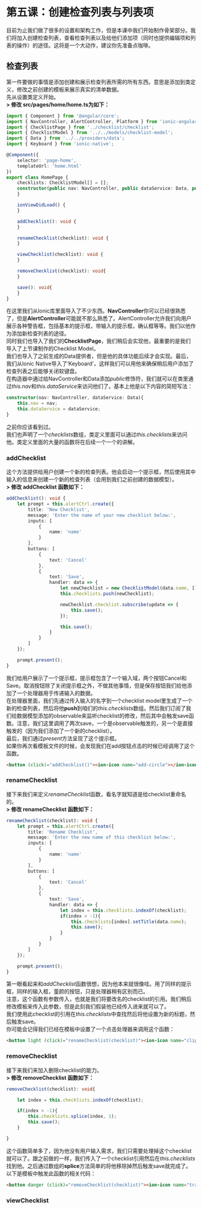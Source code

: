# 第五课：创建检查列表与列表项
  
目前为止我们做了很多的设置和架构工作，但是本课中我们开始制作骨架部分。我们将加入创建检查列表，查看检查列表以及给他们添加项（同时也提供编辑项和列表的操作）的途径。这将是一个大动作，建议你先准备点咖啡。  
  
## 检查列表
第一件要做的事情是添加创建和展示检查列表所需的所有东西。意思是添加到类定义，修改之前创建的模板来展示真实的清单数据。  
先从设置类定义开始。  
**> 修改 src/pages/home/home.ts为如下：**
```typescript
import { Component } from '@angular/core';
import { NavController, AlertController, Platform } from 'ionic-angular';
import { ChecklistPage } from '../checklist/checklist';
import { ChecklistModel } from '../../models/checklist-model';
import { Data } from '../../providers/data';
import { Keyboard } from 'ionic-native';

@Component({
    selector: 'page-home',
    templateUrl: 'home.html'
})
export class HomePage {
    checklists: ChecklistModel[] = [];
    constructor(public nav: NavController, public dataService: Data, public  alertCtrl: AlertController, public platform: Platform) {
    }

    ionViewDidLoad() {
    }

    addChecklist(): void {
    }

    renameChecklist(checklist): void {
    }

    viewChecklist(checklist): void {
    }

    removeChecklist(checklist): void{
    }

    save(): void{
    }
}
```
在这里我们从Ionic库里面导入了不少东西。**NavController**你可以已经很熟悉了，但是**AlertController**可能就不那么熟悉了。AlertController允许我们向用户展示各种警告框，包括基本的提示框，带输入的提示框，确认框等等。我们以他作为添加新检查列表的途径。  
同时我们也导入了我们的**ChecklistPage**，我们稍后会实现他，最重要的是我们导入了上节课制作的Checklist Model。  
我们也导入了之前生成的Data提供者，但是他的具体功能后续才会实现。最后，我们从Ionic Native导入了‘Keyboard’，这样我们可以用他来确保稍后用户添加了检查列表之后能够关闭软键盘。  
在构造器中通过给NavController和Data添加*public*修饰符，我们就可以在类里通过*this.nav*和*this.dataService*来访问他们了。基本上他是以下内容的简短写法：
```typescript
constructor(nav: NavController, dataService: Data){
    this.nav = nav;
    this.dataService = dataService;
}
```
之前你应该看到过。  
我们也声明了一个*checklists*数组，类定义里面可以通过*this.checklists*来访问他。类定义里面的大量的函数将在后续一个一个的讲解。  

### addChecklist
这个方法提供给用户创建一个新的检查列表。他会启动一个提示框，然后使用其中输入的信息来创建一个新的检查列表（会用到我们之前创建的数据模型）。  
**> 修改 addChecklist 函数如下：**
```typescript
addChecklist(): void {
    let prompt = this.alertCtrl.create({
        title: 'New Checklist',
        message: 'Enter the name of your new checklist below:',
        inputs: [
            {
                name: 'name'
            }
        ],
        buttons: [
            {
                text: 'Cancel'
            },
            {
                text: 'Save',
                handler: data => {
                    let newChecklist = new ChecklistModel(data.name, []);
                    this.checklists.push(newChecklist);

                    newChecklist.checklist.subscribe(update => {
                        this.save();
                    });

                    this.save();
                }
            }
        ]
    });

    prompt.present();
}
```
我们给用户展示了一个提示框，提示框包含了一个输入域，两个按钮Cancel和Save。取消按钮除了关闭提示框之外，不做其他事情，但是保存按钮我们给他添加了一个处理器用于传递输入的数据。  
在处理器里面，我们先通过传入输入的名字到一个checklist model里生成了一个新的检查列表，然后将他**push**到咱们的*this.checklists*数组。然后我们订阅了我们给数据模型添加的observable来监听checklist的修改，然后其中会触发save函数。注意，我们这里调用了两次save，一个是observable触发的，另一个是直接触发的（因为我们添加了一个新的checklist）。  
最后，我们通过*present*方法呈现了这个提示框。  
如果你再次看模板文件的时候，会发现我们在add按钮点击的时候已经调用了这个函数。
```html
<button (click)="addChecklist()"><ion-icon name="add-circle"></ion-icon></button>
```
  
### renameChecklist
接下来我们来定义*renameChecklist*函数，看名字就知道是给checklist重命名的。  
**> 修改 renameChecklist 函数如下：**
```typescript
renameChecklist(checklist): void {
    let prompt = this.alertCtrl.create({
        title: 'Rename Checklist',
        message: 'Enter the new name of this checklist below:',
        inputs: [
            {
                name: 'name'
            }
        ],
        buttons: [
            {
                text: 'Cancel'
            },
            {
                text: 'Save',
                handler: data => {
                    let index = this.checklists.indexOf(checklist);
                    if(index > -1){
                        this.checklists[index].setTitle(data.name);
                        this.save();
                    }
                }
            }
        ]
    });

    prompt.present();
}
```
第一眼看起来和*addChecklist*函数很想，因为他本来就很像哇。用了同样的提示框，同样的输入框，童颜的按钮，只是处理器稍有区别而已。  
注意，这个函数有参数传入，也就是我们将要改名的checklist的引用。我们稍后修改模板来传入此参数，但是此刻我们假装他已经传入进来就可以了。  
我们使用此checklist的引用在*this.checklists*中查找然后将他设置为新的标题，然后触发save。  
你可能会记得我们已经在模板中设置了一个点击处理器来调用这个函数：
```html
<button light (click)="renameChecklist(checklist)"><ion-icon name="clipboard"></ion-icon></button>
```
  
### removeChecklist
接下来我们来加入删除checklist的能力。  
**> 修改 removeChecklist 函数如下：**
```typescript
removeChecklist(checklist): void{

    let index = this.checklists.indexOf(checklist);

    if(index > -1){
        this.checklists.splice(index, 1);
        this.save();
    }

}
```
这个函数简单多了，因为他没有用户输入需求，我们只需要处理掉这个checklist就可以了。跟之前做的一样，我们传入了一个checklist引用然后在*this.checklists*找到他。之后通过数组的**splice**方法简单的将他移除掉然后触发save就完成了。  
以下是模板中触发此函数的相关代码：
```html
<button danger (click)="removeChecklist(checklist)"><ion-icon name="trash"></ion-icon> Delete</button>
```
  
### viewChecklist